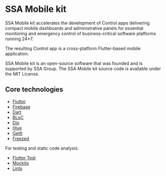 # SSA Mobile kit
 
SSA Mobile kit accelerates the development of Control apps delivering compact mobile dashboards and administrative panels for essential monitoring and emergency control of business-critical software platforms running 24*7.

The resulting Control app is a cross-platform Flutter-based mobile application.

SSA Mobile kit is an open-source software that was founded and is supported by SSA Group. The SSA Mobile kit source code is available under the MIT License.

## Core technologies

- [Flutter](https://flutter.dev)
- [Firebase](https://firebase.google.com)
- [Dart](https://dart.dev)
- [BLoC](https://bloclibrary.dev)
- [Dio](https://pub.dev/packages/dio)
- [Hive](https://github.com/isar/hive)
- [GetIt](https://pub.dev/packages/get_it)
- [Freezed](https://pub.dev/packages/freezed)

For testing and static code analysis:
- [Flutter Test](https://pub.dev/packages/flutter_test)
- [Mockito](https://pub.dev/packages/mockito)
- [Lints](https://pub.dev/packages/flutter_lints)
  
